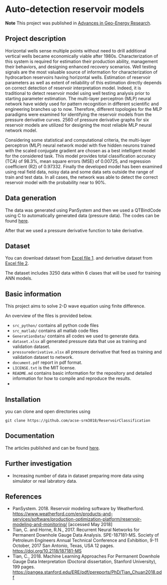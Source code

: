 # Auto-detection reservoir models 
**Note**
This project was published in [Advances in Geo-Energy Research](https://www.yandy-ager.com/index.php/ager/article/view/252).

## Project description
Horizontal wells sense multiple points without need to drill additional vertical wells became economically viable after 1980s. Characterization of this system is required for estimation their production ability, management their behaviors, and designing enhanced recovery scenarios. Well testing signals are the most valuable source of information for characterization of hydrocarbon reservoirs having horizontal wells. Estimation of reservoir parameters as well as extent of reliability of this estimation directly depends on correct detection of reservoir interpretation model.  Indeed, it is traditional to detect reservoir model using well testing analysis prior to starting parameter estimation.
The multi-layer perceptron (MLP) neural network have widely used for pattern recognition in different scientific and engineering branches up to now. Therefore, different topologies for the MLP paradigms were examined for identifying the reservoir models from the pressure derivative curves. 2560 of pressure derivative graphs for six reservoir models are utilized for designing the most reliable MLP neural network model.


Considering some statistical and computational criteria, the multi-layer perceptron (MLP) neural network model with five hidden neurons trained with the scaled conjugate gradient are chosen as a best intelligent model for the considered task. This model provides total classification accuracy (TCA) of 98.3%, mean square errors (MSE) of 0.00725, and regression coefficient (R2) of 0.97332. Finally the developed model has been examined using real field data, noisy data and some data sets outside the range of train and test data. In all cases, the network was able to detect the correct reservoir model with the probability near to 90%.

## Data generation
The data was generated using PanSystem and then we used a QTBindCode using C to automatically generated data (pressure data). The codes can be found [here](https://github.com/acse-srm3018/ReservoirClassification/tree/main/GenerationData). 

After that we used a pressure derivative function to take derivative.


## Dataset
You can download dataset from [Excel file 1](https://github.com/acse-srm3018/ReservoirClassification/blob/main/dataset.xlsx).
and derivative dataset from [Excel file 2](https://github.com/acse-srm3018/ReservoirClassification/blob/main/dataset.xlsx).

The dataset includes 3250 data within 6 clases that will be used for training ANN models.

## Basic information
This project aims to solve 2-D wave equation using finite difference. 

An overview of the files is provided below.
- `src_python/` contains all python code files
- `src_matlab/` contains all matlab code files
- `GenerationData/` contains all codes we used to generate data.
- `dataset.xlsx` all generated pressure data that use as training and validation dataset.
- `pressurederivative.xlsx` all pressure derivative that feed as training and validation dataset to network.
- `document.pdf` report in pdf format.
- `LICENSE.txt` is the MIT license.
- `README.md` contains basic information for the repository and detailed information for how to compile and reproduce the results.
-

## Installation

you can clone and open directories using

```
git clone https://github.com/acse-srm3018/ReservoirClassification
```

## Documentation

 The articles published and can be found [here](https://github.com/acse-srm3018/ReservoirClassification/blob/main/document.pdf).


## Further investigation

- Increasing number of data in dataset preparing more data using simulator or real labratory data.

## References

* PanSystem. 2018. Reservoir modeling software by Weatherford. https://www.weatherford.com/en/products-and-services/software/production-optimization-platform/reservoir-modeling-and-monitoring/ [accessed May 2018]
* Tian, C. and Horne, R.N., 2017. Recurrent Neural Networks for Permanent Downhole Gauge Data Analysis. SPE-187181-MS. Society of Petroleum Engineers Annual Technical Conference and Exhibition, 9-11 October, 2017 San Antonio, Texas, USA  12 pages. https://doi.org/10.2118/187181-MS 
* Tian, C., 2018. Machine Learning Approaches For Permanent Downhole Gauge Data Interpretation (Doctoral dissertation, Stanford University), 199 pages.  https://pangea.stanford.edu/ERE/pdf/pereports/PhD/Tian_Chuan2018.pdf

